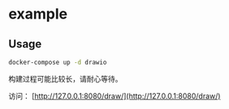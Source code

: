 # example

## Usage

```bash
docker-compose up -d drawio
```

构建过程可能比较长，请耐心等待。

访问： [http://127.0.0.1:8080/draw/](http://127.0.0.1:8080/draw/)

